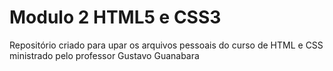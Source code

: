 # Modulo 2 HTML5 e CSS3
 Repositório criado para upar os arquivos pessoais do curso de HTML e CSS ministrado pelo professor Gustavo Guanabara
